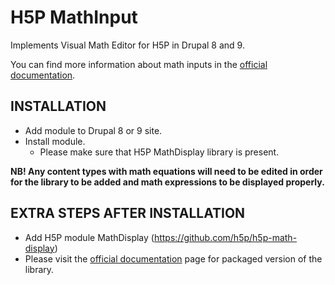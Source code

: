 # H5P MathInput

Implements Visual Math Editor for H5P in Drupal 8 and 9.

You can find more information about math inputs in the
[official documentation](https://h5p.org/mathematical-expressions).

## INSTALLATION
- Add module to Drupal 8 or 9 site.
- Install module.
  - Please make sure that H5P MathDisplay library is present.

**NB! Any content types with math equations will need to be edited in order
for the library to be added and math expressions to be displayed properly.**

## EXTRA STEPS AFTER INSTALLATION
- Add H5P module MathDisplay (https://github.com/h5p/h5p-math-display)
- Please visit the
  [official documentation](https://h5p.org/mathematical-expressions) page for
  packaged version of the library.
